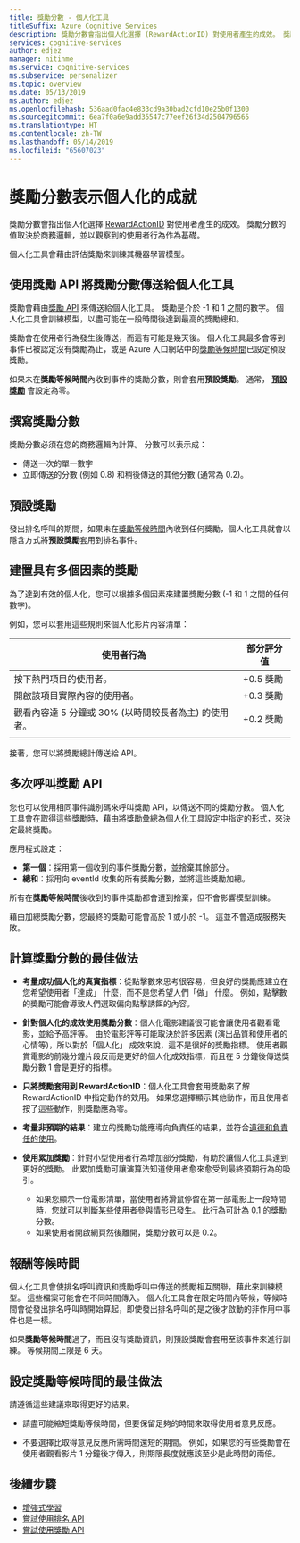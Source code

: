 ```yaml
---
title: 獎勵分數 - 個人化工具
titleSuffix: Azure Cognitive Services
description: 獎勵分數會指出個人化選擇 (RewardActionID) 對使用者產生的成效。 獎勵分數的值取決於商務邏輯，並以觀察到的使用者行為作為基礎。 個人化工具會藉由評估獎勵來訓練其機器學習模型。
services: cognitive-services
author: edjez
manager: nitinme
ms.service: cognitive-services
ms.subservice: personalizer
ms.topic: overview
ms.date: 05/13/2019
ms.author: edjez
ms.openlocfilehash: 536aad0fac4e833cd9a30bad2cfd10e25b0f1300
ms.sourcegitcommit: 6ea7f0a6e9add35547c77eef26f34d2504796565
ms.translationtype: HT
ms.contentlocale: zh-TW
ms.lasthandoff: 05/14/2019
ms.locfileid: "65607023"
---
```

# <a name="reward-scores-indicate-success-of-personalization"></a>獎勵分數表示個人化的成就

獎勵分數會指出個人化選擇 [RewardActionID](https://docs.microsoft.com/rest/api/cognitiveservices/personalizer/events/rank#rankresponse) 對使用者產生的成效。 獎勵分數的值取決於商務邏輯，並以觀察到的使用者行為作為基礎。

個人化工具會藉由評估獎勵來訓練其機器學習模型。 

## <a name="use-reward-api-to-send-reward-score-to-personalizer"></a>使用獎勵 API 將獎勵分數傳送給個人化工具

獎勵會藉由[獎勵 API](https://docs.microsoft.com/rest/api/cognitiveservices/personalizer/events/reward) 來傳送給個人化工具。 獎勵是介於 -1 和 1 之間的數字。 個人化工具會訓練模型，以盡可能在一段時間後達到最高的獎勵總和。

獎勵會在使用者行為發生後傳送，而這有可能是幾天後。 個人化工具最多會等到事件已被認定沒有獎勵為止，或是 Azure 入口網站中的[獎勵等候時間](#reward-wait-time)已設定預設獎勵。

如果未在**獎勵等候時間**內收到事件的獎勵分數，則會套用**預設獎勵**。 通常， **[預設獎勵](how-to-settings.md#configure-reward-settings-for-the-feedback-loop-based-on-use-case)** 會設定為零。

## <a name="composing-reward-scores"></a>撰寫獎勵分數

獎勵分數必須在您的商務邏輯內計算。 分數可以表示成：

* 傳送一次的單一數字 
* 立即傳送的分數 (例如 0.8) 和稍後傳送的其他分數 (通常為 0.2)。

## <a name="default-rewards"></a>預設獎勵

發出排名呼叫的期間，如果未在[獎勵等候時間](#reward-wait-time)內收到任何獎勵，個人化工具就會以隱含方式將**預設獎勵**套用到排名事件。

## <a name="building-up-rewards-with-multiple-factors"></a>建置具有多個因素的獎勵  

為了達到有效的個人化，您可以根據多個因素來建置獎勵分數 (-1 和 1 之間的任何數字)。 

例如，您可以套用這些規則來個人化影片內容清單：

|使用者行為|部分評分值|
|--|--|
|按下熱門項目的使用者。|+0.5 獎勵|
|開啟該項目實際內容的使用者。|+0.3 獎勵|
|觀看內容達 5 分鐘或 30% (以時間較長者為主) 的使用者。|+0.2 獎勵|
|||

接著，您可以將獎勵總計傳送給 API。

## <a name="calling-the-reward-api-multiple-times"></a>多次呼叫獎勵 API

您也可以使用相同事件識別碼來呼叫獎勵 API，以傳送不同的獎勵分數。 個人化工具會在取得這些獎勵時，藉由將獎勵彙總為個人化工具設定中指定的形式，來決定最終獎勵。

應用程式設定：

*  **第一個**：採用第一個收到的事件獎勵分數，並捨棄其餘部分。
* **總和**︰採用向 eventId 收集的所有獎勵分數，並將這些獎勵加總。

所有在**獎勵等候時間**後收到的事件獎勵都會遭到捨棄，但不會影響模型訓練。

藉由加總獎勵分數，您最終的獎勵可能會高於 1 或小於 -1。 這並不會造成服務失敗。

<!--
@edjez - is the number ignored if it is outside the acceptable range?
-->

## <a name="best-practices-for-calculating-reward-score"></a>計算獎勵分數的最佳做法

* **考量成功個人化的真實指標**：從點擊數來思考很容易，但良好的獎勵應建立在您希望使用者「達成」  什麼，而不是您希望人們「做」  什麼。  例如，點擊數的奬勵可能會導致人們選取偏向點擊誘餌的內容。

* **針對個人化的成效使用獎勵分數**：個人化電影建議很可能會讓使用者觀看電影，並給予高評等。 由於電影評等可能取決於許多因素 (演出品質和使用者的心情等)，所以對於「個人化」  成效來說，這不是很好的獎勵指標。 使用者觀賞電影的前幾分鐘片段反而是更好的個人化成效指標，而且在 5 分鐘後傳送獎勵分數 1 會是更好的指標。

* **只將獎勵套用到 RewardActionID**：個人化工具會套用獎勵來了解 RewardActionID 中指定動作的效用。 如果您選擇顯示其他動作，而且使用者按了這些動作，則獎勵應為零。

* **考量非預期的結果**：建立的獎勵功能應導向負責任的結果，並符合[道德和負責任的使用](ethics-responsible-use.md)。

* **使用累加獎勵**：針對小型使用者行為增加部分獎勵，有助於讓個人化工具達到更好的獎勵。 此累加獎勵可讓演算法知道使用者愈來愈受到最終預期行為的吸引。
    * 如果您顯示一份電影清單，當使用者將滑鼠停留在第一部電影上一段時間時，您就可以判斷某些使用者參與情形已發生。 此行為可計為 0.1 的獎勵分數。 
    * 如果使用者開啟網頁然後離開，獎勵分數可以是 0.2。 

## <a name="reward-wait-time"></a>報酬等候時間

個人化工具會使排名呼叫資訊和獎勵呼叫中傳送的獎勵相互關聯，藉此來訓練模型。 這些檔案可能會在不同時間傳入。 個人化工具會在限定時間內等候，等候時間會從發出排名呼叫時開始算起，即使發出排名呼叫的是之後才啟動的非作用中事件也是一樣。

如果**獎勵等候時間**過了，而且沒有獎勵資訊，則預設獎勵會套用至該事件來進行訓練。 等候期間上限是 6 天。

## <a name="best-practices-for-setting-reward-wait-time"></a>設定獎勵等候時間的最佳做法

請遵循這些建議來取得更好的結果。

* 請盡可能縮短獎勵等候時間，但要保留足夠的時間來取得使用者意見反應。 

<!--@Edjez - storage quota? -->

* 不要選擇比取得意見反應所需時間還短的期間。 例如，如果您的有些獎勵會在使用者觀看影片 1 分鐘後才傳入，則期限長度就應該至少是此時間的兩倍。

## <a name="next-steps"></a>後續步驟

* [增強式學習](concepts-reinforcement-learning.md) 
* [嘗試使用排名 API](https://westus2.dev.cognitive.microsoft.com/docs/services/personalizer-api/operations/Rank/console)
* [嘗試使用獎勵 API](https://westus2.dev.cognitive.microsoft.com/docs/services/personalizer-api/operations/Reward)
